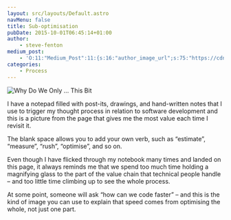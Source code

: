 ```yaml
---
layout: src/layouts/Default.astro
navMenu: false
title: Sub-optimisation
pubDate: 2015-10-01T06:45:14+01:00
author:
    - steve-fenton
medium_post:
    - 'O:11:"Medium_Post":11:{s:16:"author_image_url";s:75:"https://cdn-images-1.medium.com/fit/c/400/400/1*eXkhfEuF41g5W_xnc_ydLA.jpeg";s:10:"author_url";s:38:"https://medium.com/@steve.fenton.co.uk";s:11:"byline_name";N;s:12:"byline_email";N;s:10:"cross_link";s:3:"yes";s:2:"id";s:12:"476434ae9f60";s:21:"follower_notification";s:3:"yes";s:7:"license";s:19:"all-rights-reserved";s:14:"publication_id";s:2:"-1";s:6:"status";s:5:"draft";s:3:"url";s:51:"https://medium.com/@steve.fenton.co.uk/476434ae9f60";}'
categories:
    - Process
---
```


![Why Do We Only ... This Bit](https://www.stevefenton.co.uk/wp-content/uploads/2015/09/why-do-we-dot-dot-dot.jpg)

I have a notepad filled with post-its, drawings, and hand-written notes that I use to trigger my thought process in relation to software development and this is a picture from the page that gives me the most value each time I revisit it.

The blank space allows you to add your own verb, such as “estimate”, “measure”, “rush”, “optimise”, and so on.

Even though I have flicked through my notebook many times and landed on this page, it always reminds me that we spend too much time holding a magnifying glass to the part of the value chain that technical people handle – and too little time climbing up to see the whole process.

At some point, someone will ask “how can we code faster” – and this is the kind of image you can use to explain that speed comes from optimising the whole, not just one part.